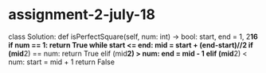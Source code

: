 # assignment-2-july-18
class Solution:
    def isPerfectSquare(self, num: int) -> bool:
        start, end = 1, 2**16
        if num == 1:
            return True
        while start <= end:
            mid = start + (end-start)//2
            if (mid**2) == num:
                return True
            elif (mid**2) > num: 
                end = mid - 1
            elif (mid**2) < num: 
                start = mid + 1
        return False
